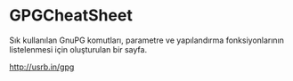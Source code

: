 GPGCheatSheet
=============
Sık kullanılan GnuPG komutları, parametre ve yapılandırma fonksiyonlarının listelenmesi için 
oluşturulan bir sayfa.

http://usrb.in/gpg
